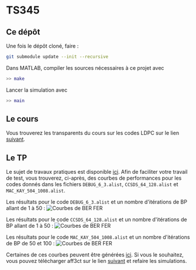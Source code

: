 # TS345

## Ce dépôt
Une fois le dépôt cloné, faire :
```bash
git submodule update --init --recursive
```
Dans MATLAB, compiler les sources nécessaires à ce projet avec 
```matlab
>> make
```
Lancer la simulation avec 
```matlab
>> main
```


## Le cours
Vous trouverez les transparents du cours sur les codes LDPC sur le lien [suivant](/assets/cours/TS345/slides/TS345_LDPC.pdf).

## Le TP
Le sujet de travaux pratiques est disponible [ici](/assets/cours/TS345/TP/TP_TS345.pdf). Afin de faciliter votre travail de test, vous trouverez, ci-après, des courbes de performances pour les codes donnés dans les fichiers ```DEBUG_6_3.alist```, ```CCSDS_64_128.alist``` et ```MAC_KAY_504_1008.alist```.

Les résultats pour le code ```DEBUG_6_3.alist``` et un nombre d'itérations de BP allant de 1 à 50 :
![Courbes de BER FER](https://rtajan.github.io/assets/img/DEBUG_6_3.png)

Les résultats pour le code ```CCSDS_64_128.alist``` et un nombre d'itérations de BP allant de 1 à 50 :
![Courbes de BER FER](https://rtajan.github.io/assets/img/CCSDS_64_128.png)

 Les résultats pour le code ```MAC_KAY_504_1008.alist``` et un nombre d'itérations de BP de 50 et 100 :
![Courbes de BER FER](https://rtajan.github.io/assets/img/MAC_KAY_504_1008.png)

Certaines de ces courbes peuvent être générées [ici](https://aff3ct.github.io/comparator.html). Si vous le souhaitez, vous pouvez télécharger aff3ct sur le lien [suivant](https://aff3ct.github.io/download.html) et refaire les simulations.
